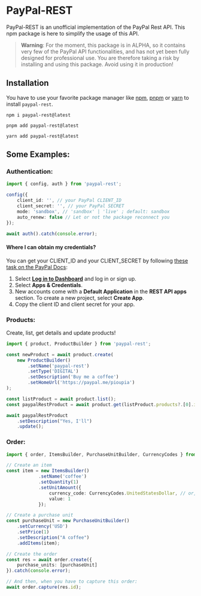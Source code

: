 # PayPal-REST
PayPal-REST is an unofficial implementation of the PayPal Rest API. This npm package is here to simplify the usage of this API.

> **Warning**:
> For the moment, this package is in ALPHA, so it contains very few of the PayPal API functionalities, and has not yet been fully designed for professional use. You are therefore taking a risk by installing and using this package.
> Avoid using it in production!


## Installation
You have to use your favorite package manager like [npm](https://www.npmjs.com/), [pnpm](https://pnpm.io/) or [yarn](https://yarnpkg.com/) to install `paypal-rest`.

```shell
npm i paypal-rest@latest
```

```shell
pnpm add paypal-rest@latest
```

```shell
yarn add paypal-rest@latest
```

## Some Examples:
### Authentication:
```ts
import { config, auth } from 'paypal-rest';

config({
    client_id: '', // your PayPal CLIENT_ID
    client_secret: '', // your PayPal SECRET
    mode: 'sandbox', // 'sandbox' | 'live' ; default: sandbox
    auto_renew: false // Let or not the package reconnect you
});

await auth().catch(console.error);
```

#### Where I can obtain my credentials?
You can get your CLIENT_ID and your CLIENT_SECRET by following [these task on the PayPal Docs](https://developer.paypal.com/api/rest/#link-getclientidandclientsecret):
1. Select [**Log in to Dashboard**](https://developer.paypal.com/dashboard/) and log in or sign up.
2. Select **Apps & Credentials**.
3. New accounts come with a **Default Application** in the **REST API apps** section. To create a new project, select **Create App**.
4. Copy the client ID and client secret for your app.

### Products:
Create, list, get details and update products!
```ts
import { product, ProductBuilder } from 'paypal-rest';

const newProduct = await product.create(
    new ProductBuilder()
        .setName('paypal-rest')
        .setType('DIGITAL')
        .setDescription('Buy me a coffee')
        .setHomeUrl('https://paypal.me/pioupia')
);

const listProduct = await product.list();
const paypalRestProduct = await product.get(listProduct.products?.[0].id!);

await paypalRestProduct
    .setDescription("Yes, I'll")
    .update();
```

### Order:

```ts
import { order, ItemsBuilder, PurchaseUnitBuilder, CurrencyCodes } from 'paypal-rest';

// Create an item
const item = new ItemsBuilder()
            .setName('coffee')
            .setQuantity(1)
            .setUnitAmount({
                currency_code: CurrencyCodes.UnitedStatesDollar, // or, you can just type 'USD'
                value: 1
            });

// Create a purchase unit
const purchaseUnit = new PurchaseUnitBuilder()
    .setCurrency('USD')
    .setPrice(1)
    .setDescription("A coffee")
    .addItems(item);

// Create the order
const res = await order.create({
    purchase_units: [purchaseUnit]
}).catch(console.error);

// And then, when you have to capture this order:
await order.capture(res.id);
```